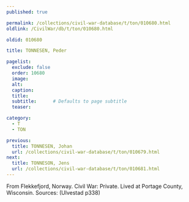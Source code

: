 ```yaml
---
published: true

permalink: /collections/civil-war-database/t/ton/010680.html
oldlink: /CivilWar/db/t/ton/010680.html

oldid: 010680

title: TONNESEN, Peder

pagelist:
  exclude: false
  order: 10680
  image: 
  alt:
  caption:
  title:
  subtitle:      # Defaults to page subtitle
  teaser:

category: 
  - T 
  - TON

previous:
  title: TONNESEN, Johan
  url: /collections/civil-war-database/t/ton/010679.html  
next:
  title: TONNESON, Jens
  url: /collections/civil-war-database/t/ton/010681.html   
---
```

From Flekkefjord, Norway. Civil War: Private. Lived at Portage County, Wisconsin. Sources: (Ulvestad p338)